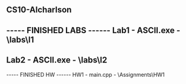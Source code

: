 ## CS10-Alcharlson

----- FINISHED LABS ------
Lab1 - ASCII.exe - \labs\l1
---
Lab2 - ASCII.exe - \labs\l2
---


----- FINISHED HW  ------
HW1 - main.cpp - \Assignments\HW1
